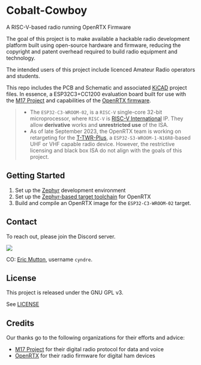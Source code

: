 # Cobalt-Cowboy

A RISC-V-based radio running OpenRTX Firmware

The goal of this project is to make available a hackable radio development platform built using open-source hardware and firmware, reducing the copyright and patent overhead required to build radio equipment and technology.

The intended users of this project include licenced Amateur Radio operators and students.

This repo includes the PCB and Schematic and associated [KiCAD](https://www.kicad.org/) project files. In essence, a ESP32C3+CC1200 evaluation board built for use with the [M17 Project](https://m17project.org/) and capabilities of the [OpenRTX firmware](https://openrtx.org).

> * The `ESP32-C3-WROOM-02`, is a `RISC-V` single-core 32-bit microprocessor, where `RISC-V` is [RISC-V International](http://riscv.org/) IP. They allow **derivative** works and **unrestricted use** of the ISA.
> * As of late September 2023, the OpenRTX team is working on retargeting for the [T-TWR-Plus](https://www.lilygo.cc/products/t-twr-plus), a `ESP32-S3-WROOM-1-N16R8`-based UHF or VHF capable radio device. However, the restrictive licensing and black box ISA do not align with the goals of this project.

## Getting Started

1. Set up the [Zephyr](https://docs.zephyrproject.org/latest/develop/getting_started/index.html) development environment
2. Set up the [Zephyr-based target toolchain](https://openrtx.org/#/compiling?id=compiling-a-zephyr-based-target) for OpenRTX
3. Build and compile an OpenRTX image for the `ESP32-C3-WROOM-02` target.

## Contact

To reach out, please join the Discord server.

[![](https://dcbadge.vercel.app/api/server/H3aeqqR5t6?style=flat)](https://discord.gg/H3aeqqR5t6)

CO: [Eric Mutton](https://github.com/ericmutton), username `cyndre`.

## License

This project is released under the GNU GPL v3.

See [LICENSE](LICENSE)

## Credits

Our thanks go to the following organizations for their efforts and advice:
* [M17 Project](https://m17project.org/) for their digital radio protocol for data and voice
* [OpenRTX](https://openrtx.org) for their radio firmware for digital ham devices